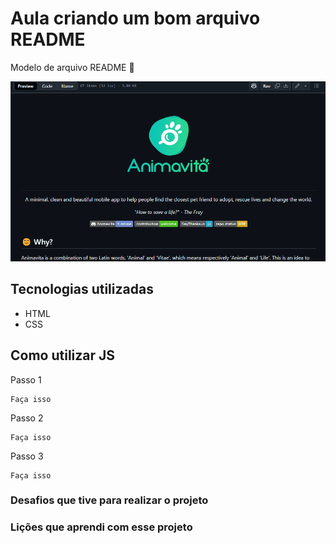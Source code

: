 # Aula criando um bom arquivo README
 Modelo de arquivo README 🚀


[<img src= "./tela.gif" alt=" gif da tela inicial do projeto animavita">](https://github.com/animavita/animavita.git)

## Tecnologias utilizadas
- HTML
- CSS


## Como utilizar JS
Passo 1
```
Faça isso
```

Passo 2
```
Faça isso
```
Passo 3
```
Faça isso
```

### Desafios que tive para realizar o projeto

### Lições que aprendi com esse projeto

